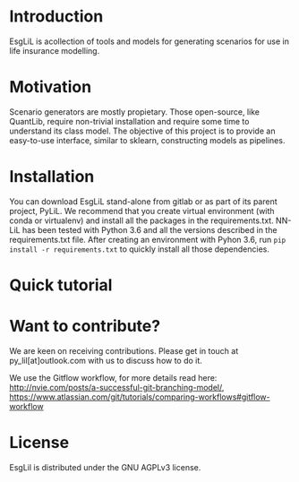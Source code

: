 # Introduction

EsgLiL is acollection of tools and models for generating scenarios for use in life insurance modelling.

# Motivation

Scenario generators are mostly propietary. Those open-source, like QuantLib, require non-trivial installation and require some time to understand its class model. The objective of this project is to provide an easy-to-use interface, similar to sklearn, constructing models as pipelines.

# Installation

You can download EsgLiL stand-alone from gitlab or as part of its parent project, PyLiL. We recommend that you create virtual environment (with conda or virtualenv) and install all the packages in the requirements.txt. 
NN-LiL has been tested with Python 3.6 and all the versions described in the requirements.txt file. After creating an environment with Pyhon 3.6, run ```pip install -r requirements.txt``` to quickly install all those dependencies.

# Quick tutorial


# Want to contribute?

We are keen on receiving contributions. Please get in touch at py_lil[at]outlook.com with us to discuss how to do it.

We use the Gitflow workflow, for more details read here: http://nvie.com/posts/a-successful-git-branching-model/, https://www.atlassian.com/git/tutorials/comparing-workflows#gitflow-workflow


# License

EsgLil is distributed under the GNU AGPLv3 license.